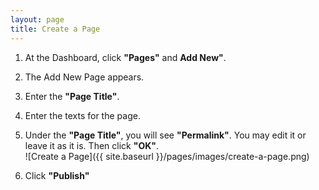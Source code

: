 ```yaml
---
layout: page
title: Create a Page
---
```


1. At the Dashboard, click **"Pages"** and **Add New"**.

2. The Add New Page appears.

3. Enter the **"Page Title"**.

4. Enter the texts for the page.

5. Under the **"Page Title"**, you will see **"Permalink"**. You may edit it or leave it as it is. Then click **"OK"**.  
![Create a Page]({{ site.baseurl }}/pages/images/create-a-page.png)

6. Click **"Publish"**

